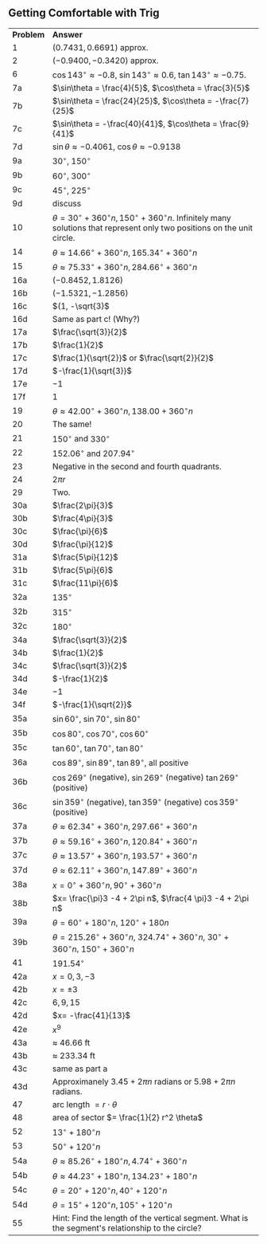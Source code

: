 

## Getting Comfortable with Trig


|||
|-------|------|
|**Problem**|**Answer**|
1|$(0.7431,0.6691)$ approx.
2|$(-0.9400, -0.3420)$ approx. 
6|$\cos143^\circ \approx -0.8$, $\sin143^\circ \approx 0.6$, $\tan143^\circ \approx -0.75$.
7a|$\sin\theta = \frac{4}{5}$, $\cos\theta = \frac{3}{5}$
7b|$\sin\theta = \frac{24}{25}$, $\cos\theta = -\frac{7}{25}$
7c|$\sin\theta = -\frac{40}{41}$, $\cos\theta = \frac{9}{41}$
7d|$\sin\theta \approx -0.4061$, $\cos\theta \approx -0.9138$
9a|$30^\circ$, $150^\circ$
9b|$60^\circ$, $300^\circ$
9c|$45^\circ$, $225^\circ$
9d|discuss
10|$\theta = 30^\circ + 360^\circ n, 150^\circ + 360^\circ n$.  Infinitely many solutions that represent only two positions on the unit circle.
14|$\theta \approx 14.66^\circ + 360^\circ n, 165.34^\circ + 360^\circ n$
15|$\theta \approx 75.33^\circ + 360^\circ n, 284.66^\circ + 360^\circ n$
16a|$(-0.8452, 1.8126)$
16b|$(-1.5321,-1.2856)$
16c|$(1, -\sqrt{3}$
16d|Same as part c! (Why?)
17a|$\frac{\sqrt{3}}{2}$
17b|$\frac{1}{2}$
17c|$\frac{1}{\sqrt{2}}$ or $\frac{\sqrt{2}}{2}$
17d|$-\frac{1}{\sqrt{3}}$
17e|$-1$
17f|$1$
19|$\theta \approx 42.00^\circ + 360^\circ n, 138.00 + 360^\circ n$
20|The same!
21|$150^\circ$ and $330^\circ$
22|$152.06^\circ$ and $207.94^\circ$
23|Negative in the second and fourth quadrants.
24|$2\pi r$
29|Two.
30a|$\frac{2\pi}{3}$
30b|$\frac{4\pi}{3}$
30c|$\frac{\pi}{6}$
30d|$\frac{\pi}{12}$
31a|$\frac{5\pi}{12}$
31b|$\frac{5\pi}{6}$
31c|$\frac{11\pi}{6}$
32a|$135^\circ$
32b|$315^\circ$
32c|$180^\circ$
34a|$\frac{\sqrt{3}}{2}$
34b|$\frac{1}{2}$
34c|$\frac{\sqrt{3}}{2}$
34d|$-\frac{1}{2}$
34e|$-1$
34f|$-\frac{1}{\sqrt{2}}$
35a|$\sin 60^\circ$, $\sin 70^\circ$, $\sin 80^\circ$
35b|$\cos 80^\circ$, $\cos 70^\circ$, $\cos 60^\circ$
35c|$\tan 60^\circ$, $\tan 70^\circ$, $\tan 80^\circ$
36a|$\cos 89^\circ$, $\sin 89^\circ$, $\tan 89^\circ$, all positive
36b|$\cos 269^\circ$ (negative), $\sin 269^\circ$ (negative) $\tan 269^\circ$ (positive)
36c|$\sin 359^\circ$ (negative), $\tan 359^\circ$ (negative) $\cos 359^\circ$ (positive)
37a|$\theta \approx 62.34^\circ + 360^\circ n, 297.66^\circ + 360^\circ n$
37b|$\theta \approx 59.16^\circ + 360^\circ n, 120.84^\circ + 360^\circ n$
37c|$\theta \approx 13.57^\circ + 360^\circ n, 193.57^\circ + 360^\circ n$
37d|$\theta \approx 62.11^\circ + 360^\circ n, 147.89^\circ + 360^\circ n$
38a|$x = 0^\circ + 360^\circ n, 90^\circ + 360^\circ n$
38b|$x= \frac{\pi}3 -4 + 2\pi n$, $\frac{4 \pi}3 -4 + 2\pi n$
39a|$\theta = 60^\circ + 180^\circ n$, $120^\circ + 180n$
39b|$\theta = 215.26^\circ + 360^\circ n$, $324.74^\circ + 360^\circ n$, $30^\circ + 360^\circ n$, $150^\circ + 360^\circ n$
41|$191.54^\circ$
42a|$x=0,3,-3$
42b|$x= \pm 3$
42c|$6, 9, 15$
42d|$x= -\frac{41}{13}$
42e|$x^9$
43a|$\approx$ 46.66 ft
43b|$\approx$ 233.34 ft
43c|same as part a
43d|Approximanely $3.45 + 2\pi n$ radians or $5.98 + 2\pi n$ radians.
47|arc length $= r \cdot \theta$
48|area of sector $= \frac{1}{2} r^2 \theta$
52|$13^\circ + 180^\circ n$
53|$50^\circ + 120^\circ n$
54a|$\theta \approx 85.26^\circ + 180^\circ n, 4.74^\circ + 360^\circ n$
54b|$\theta \approx 44.23^\circ + 180^\circ n, 134.23^\circ + 180^\circ n$
54c|$\theta = 20^\circ + 120^\circ n, 40^\circ + 120^\circ n$
54d|$\theta = 15^\circ + 120^\circ n, 105^\circ + 120^\circ n$
55|Hint: Find the length of the vertical segment.  What is the segment's relationship to the circle?




